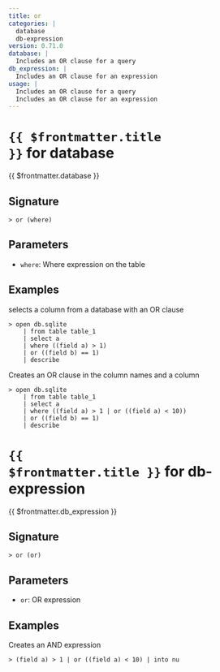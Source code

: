 ```yaml
---
title: or
categories: |
  database
  db-expression
version: 0.71.0
database: |
  Includes an OR clause for a query
db_expression: |
  Includes an OR clause for an expression
usage: |
  Includes an OR clause for a query
  Includes an OR clause for an expression
---
```


# <code>{{ $frontmatter.title }}</code> for database

<div class='command-title'>{{ $frontmatter.database }}</div>

## Signature

```> or (where)```

## Parameters

 -  `where`: Where expression on the table

## Examples

selects a column from a database with an OR clause
```shell
> open db.sqlite
    | from table table_1
    | select a
    | where ((field a) > 1)
    | or ((field b) == 1)
    | describe
```

Creates an OR clause in the column names and a column
```shell
> open db.sqlite
    | from table table_1
    | select a
    | where ((field a) > 1 | or ((field a) < 10))
    | or ((field b) == 1)
    | describe
```

# <code>{{ $frontmatter.title }}</code> for db-expression

<div class='command-title'>{{ $frontmatter.db_expression }}</div>

## Signature

```> or (or)```

## Parameters

 -  `or`: OR expression

## Examples

Creates an AND expression
```shell
> (field a) > 1 | or ((field a) < 10) | into nu
```

